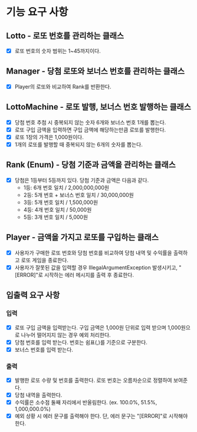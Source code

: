 # 기능 요구 사항
## Lotto - 로또 번호를 관리하는 클래스 
- [x] 로또 번호의 숫자 범위는 1~45까지이다.

## Manager - 당첨 로또와 보너스 번호를 관리하는 클래스
- [x] Player의 로또와 비교하여 Rank를 반환한다.

## LottoMachine - 로또 발행, 보너스 번호 발행하는 클래스
- [x] 당첨 번호 추첨 시 중복되지 않는 숫자 6개와 보너스 번호 1개를 뽑는다.
- [x] 로또 구입 금액을 입력하면 구입 금액에 해당하는만큼 로또를 발행한다.
- [x] 로또 1장의 가격은 1,000원이다.
- [x] 1개의 로또를 발행할 때 중복되지 않는 6개의 숫자를 뽑는다.

## Rank (Enum) - 당첨 기준과 금액을 관리하는 클래스
- [x] 당첨은 1등부터 5등까지 있다. 당첨 기준과 금액은 다음과 같다.
    - 1등: 6개 번호 일치 / 2,000,000,000원
    - 2등: 5개 번호 + 보너스 번호 일치 / 30,000,000원
    - 3등: 5개 번호 일치 / 1,500,000원
    - 4등: 4개 번호 일치 / 50,000원
    - 5등: 3개 번호 일치 / 5,000원

## Player - 금액을 가지고 로또를 구입하는 클래스
- [x] 사용자가 구매한 로또 번호와 당첨 번호를 비교하여 당첨 내역 및 수익률을 출력하고 로또 게임을 종료한다.
- [x] 사용자가 잘못된 값을 입력할 경우 IllegalArgumentException 발생시키고, "[ERROR]"로 시작하는 에러 메시지를 출력 후 종료한다.

## 입출력 요구 사항
### 입력
- [x] 로또 구입 금액을 입력받는다. 구입 금액은 1,000원 단위로 입력 받으며 1,000원으로 나누어 떨어지지 않는 경우 예외 처리한다.
- [x] 당첨 번호를 입력 받는다. 번호는 쉼표(,)를 기준으로 구분한다.
- [x] 보너스 번호를 입력 받는다.

### 출력
- [x] 발행한 로또 수량 및 번호를 출력한다. 로또 번호는 오름차순으로 정렬하여 보여준다.
- [x] 당첨 내역을 출력한다.
- [x] 수익률은 소수점 둘째 자리에서 반올림한다. (ex. 100.0%, 51.5%, 1,000,000.0%)
- [x] 예외 상황 시 에러 문구를 출력해야 한다. 단, 에러 문구는 "[ERROR]"로 시작해야 한다.